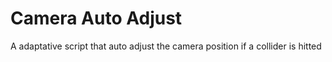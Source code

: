 # Camera Auto Adjust
 A adaptative script that auto adjust the camera position if a collider is hitted
